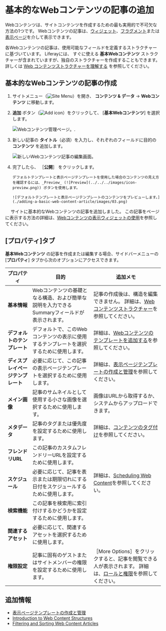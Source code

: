 # 基本的なWebコンテンツの記事の追加

Webコンテンツは、サイトコンテンツを作成するための最も実用的で不可欠な方法の1つです。 Webコンテンツの記事は、[ウィジェット](../../../site-building/displaying-content/additional-content-display-options/using-the-web-content-display-widget.md)、[フラグメント](../../../site-building/displaying-content/using_fragments.html)または[表示ページ](../../../site-building/displaying-content/using-display-page-templates/creating-and-managing-display-page-templates.md)を介して表示できます。

各Webコンテンツの記事は、使用可能なフィールドを定義するストラクチャーに基づいています。 Liferayには、 すぐに使える **基本Webコンテンツ** ストラクチャーが含まれていますが、独自のストラクチャーを作成することもできます。 詳しくは [Web コンテンツストラクチャーを理解する](../web-content-structures/understanding-web-content-structures.md) を参照してください。

## 基本的なWebコンテンツの記事の作成

1. サイトメニュー（![Site Menu](../../../images/icon-menu.png)）を開き、 **コンテンツ & データ** → **Webコンテンツ** に移動します。

1. **追加** ボタン（![Add icon](../../../images/icon-add.png)）をクリックして、 [**基本Webコンテンツ**] を選択します。

    ![Webコンテンツ管理ページ。](./adding-a-basic-web-content-article/images/01.png).

1. 新しい記事の **タイトル**（必須）を入力し、それぞれのフィールドに目的の **コンテンツ** を追加します。

    ![新しいWebコンテンツ記事の編集画面。](./adding-a-basic-web-content-article/images/02.png)

1. 完了したら、 ［**公開**］ をクリックします。

    ```{tip}
    デフォルトテンプレートと表示ページテンプレートを使用した場合のコンテンツの見え方を確認するには、_Preview_ (![Preview](../../../images/icon-preview.png)) ボタンを使用します。

    ![デフォルトテンプレートと表示ページテンプレートのコンテンツをプレビューします。](./adding-a-basic-web-content-article/images/03.png)
    ```

　 サイトに基本的なWebコンテンツの記事を追加しました。 この記事をページに表示する方法の詳細は、[Webコンテンツの表示ウィジェットの使用](../../../site-building/displaying-content/additional-content-display-options/using-the-web-content-display-widget.md)を参照してください。

## [プロパティ]タブ

**基本Webコンテンツ** の記事を作成または編集する場合、サイドバーメニューの [**プロパティ**] タブから次のオプションにアクセスできます。

| **プロパティ** | **目的** | **追加メモ** |
| ------------------- | --------------------------------------------------- | ------------------------------------------------------------------------------------------------------------------------------------------------------------ |
| **基本情報** | Webコンテンツの基礎となる構造、および簡単な説明を入力できるSummaryフィールドが表示されます。 | 記事の作成後は、構造を編集できません。 詳細は、[Web コンテンツストラクチャー](../web-content-structures/understanding-web-content-structures.md)を参照してください。                                      |
| **デフォルトのテンプレート** | デフォルトで、このWebコンテンツの表示に使用するテンプレートを選択するために使用します。       | 詳細は、[Webコンテンツのテンプレートを追加する](../web-content-templates/creating-web-content-templates.md)を参照してください。                                                             |
| **ディスプレイページテンプレート** | 必要に応じて、この記事の表示ページテンプレートを選択するために使用します。               | 詳細は、[表示ページテンプレートの作成と管理](../../../site-building/displaying-content/using-display-page-templates/creating-and-managing-display-page-templates.md)を参照してください。    |
| **メイン画像** | 記事のサムネイルとして使用する小さな画像を選択するために使用します。                  | 画像はURLから取得するか、システムからアップロードできます。                                                                                                                              |
| **メタデータ** | 記事のタグまたは優先度を設定するために使用します。                           | 詳細は、[コンテンツのタグ付け](../../tags_and_categories.html)を参照してください。                                                                                                   |
| **フレンドリURL** | この記事のカスタムフレンドリーURLを設定するために使用します。                    |                                                                                                                                                              |
| **スケジュール** | 必要に応じて、記事を表示または期限切れにする日付をスケジュールするために使用します。          | 詳細は、[Scheduling Web Content](https://help.liferay.com/hc/en-us/articles/360029042011-Scheduling-Web-Content-Publication)を参照してください。                           |
| **検索機能** | この記事を検索用に索引付けするかどうかを設定するために使用します。                   |                                                                                                                                                              |
| **関連するアセット** | 必要に応じて、関連するアセットを選択するために使用します。                       |                                                                                                                                                              |
| **権限設定** | 記事に固有のゲストまたはサイトメンバーの権限を設定するために使用します。                | ［More Options］をクリックすると、記事を閲覧できる人が表示されます。 詳細は、[ロールと権限](../../../users-and-permissions/roles-and-permissions/understanding-roles-and-permissions.md)を参照してください。 |

## 追加情報

* [表示ページテンプレートの作成と管理](../../../site-building/displaying-content/using-display-page-templates/creating-and-managing-display-page-templates.md)
* [Introduction to Web Content Structures](../web-content-structures/understanding-web-content-structures.md)
* [Filtering and Sorting Web Content Articles](./filtering-and-sorting-web-content-articles.md)
